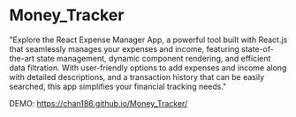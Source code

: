 # Money_Tracker

"Explore the React Expense Manager App, a powerful tool built with React.js that seamlessly manages your expenses and income, featuring state-of-the-art state management, dynamic component rendering, and efficient data filtration. With user-friendly options to add expenses and income along with detailed descriptions, and a transaction history that can be easily searched, this app simplifies your financial tracking needs."

DEMO: https://chan186.github.io/Money_Tracker/

